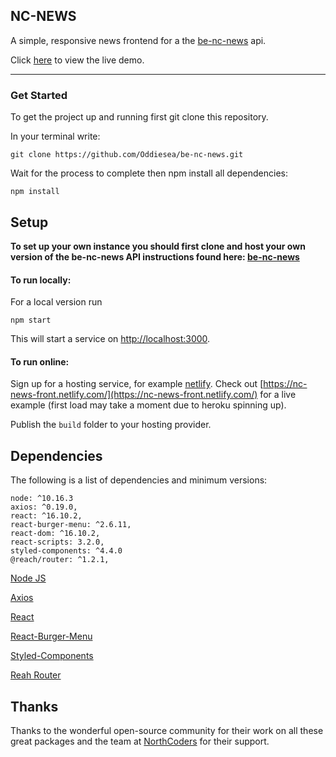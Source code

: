 ## NC-NEWS

A simple, responsive news frontend for a the [be-nc-news](https://github.com/oddiesea/fe-nc-news) api.

Click [here](https://nc-news-front.netlify.com/) to view the live demo.

---
### Get Started

To get the project up and running first git clone this repository.

In your terminal write:

`git clone https://github.com/Oddiesea/be-nc-news.git`

Wait for the process to complete then npm install all dependencies:

`npm install`



## Setup
**To set up your own instance you should first clone and host your own version of the be-nc-news API instructions found here: [be-nc-news](https://github.com/oddiesea/be-nc-news)**

#### To run locally:

For a local version run 

`npm start`

This will start a service on [http://localhost:3000](http://localhost:3000).

#### To run online:

Sign up for a hosting service, for example [netlify](https://netlify.com). Check out [https://nc-news-front.netlify.com/](https://nc-news-front.netlify.com/) for a live example (first load may take a moment due to heroku spinning up).

Publish the `build` folder to your hosting provider.


## Dependencies

The following is a list of dependencies and minimum versions:
    
    node: ^10.16.3
    axios: ^0.19.0,
    react: ^16.10.2,
    react-burger-menu: ^2.6.11,
    react-dom: ^16.10.2,
    react-scripts: 3.2.0,
    styled-components: ^4.4.0
    @reach/router: ^1.2.1,

[Node JS](https://nodejs.org/en/)

[Axios](https://github.com/axios/axios)

[React](https://reactjs.org/)

[React-Burger-Menu](https://github.com/negomi/react-burger-menu)

[Styled-Components](https://www.styled-components.com/)

[Reah Router](https://reach.tech/router)


## Thanks
Thanks to the wonderful open-source community for their work on all these great packages and the team at [NorthCoders](https://northcoders.com/) for their support.
